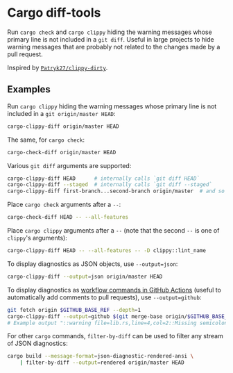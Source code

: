 # Cargo diff-tools

Run `cargo check` and `cargo clippy` hiding the warning messages whose primary line is not included in a `git diff`. Useful in large projects to hide warning messages that are probably not related to the changes made by a pull request.

Inspired by [`Patryk27/clippy-dirty`](https://github.com/Patryk27/clippy-dirty).

## Examples

Run `cargo clippy` hiding the warning messages whose primary line is not included in a `git origin/master HEAD`:

```bash
cargo-clippy-diff origin/master HEAD
```

The same, for `cargo check`:

```bash
cargo-check-diff origin/master HEAD
```

Various `git diff` arguments are supported:

```bash
cargo-clippy-diff HEAD      # internally calls `git diff HEAD`
cargo-clippy-diff --staged  # internally calls `git diff --staged`
cargo-clippy-diff first-branch...second-branch origin/master  # and so on
```

Place `cargo check` arguments after a `--`:

```bash
cargo-check-diff HEAD -- --all-features
```

Place `cargo clippy` arguments after a `--` (note that the second `--` is one of `clippy`'s arguments):

```bash
cargo-clippy-diff HEAD -- --all-features -- -D clippy::lint_name
```

To display diagnostics as JSON objects, use `--output=json`:

```bash
cargo-clippy-diff --output=json origin/master HEAD
```

To display diagnostics as [workflow commands in GitHub Actions](https://docs.github.com/en/actions/reference/workflow-commands-for-github-actions#setting-a-warning-message) (useful to automatically add comments to pull requests), use `--output=github`:

```bash
git fetch origin $GITHUB_BASE_REF --depth=1
cargo-clippy-diff --output=github $(git merge-base origin/$GITHUB_BASE_REF $GITHUB_SHA) $GITHUB_SHA
# Example output "::warning file=lib.rs,line=4,col=2::Missing semicolon"
```

For other `cargo` commands, `filter-by-diff` can be used to filter any stream of JSON diagnostics:

```bash
cargo build --message-format=json-diagnostic-rendered-ansi \
    | filter-by-diff --output=rendered origin/master HEAD
```
